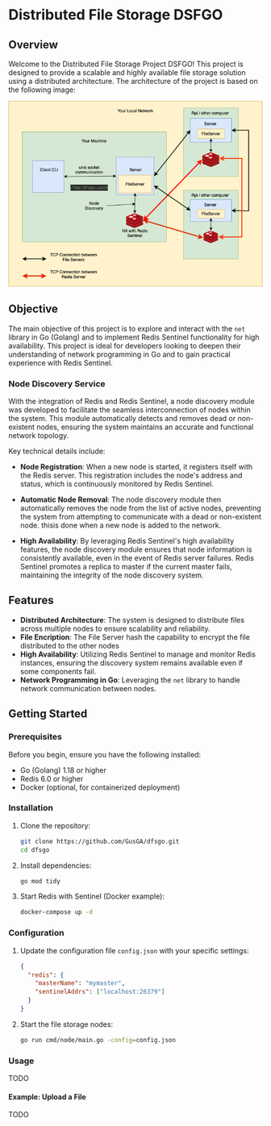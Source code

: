 # Distributed File Storage DSFGO

## Overview

Welcome to the Distributed File Storage Project DSFGO! This project is designed to provide a scalable and highly available file storage solution using a distributed architecture. The architecture of the project is based on the following image:

![Architecture Diagram](dfsgo_diagram.png)

## Objective

The main objective of this project is to explore and interact with the `net` library in Go (Golang) and to implement Redis Sentinel functionality for high availability. This project is ideal for developers looking to deepen their understanding of network programming in Go and to gain practical experience with Redis Sentinel.

### Node Discovery Service

With the integration of Redis and Redis Sentinel, a node discovery module was developed to facilitate the seamless interconnection of nodes within the system. This module automatically detects and removes dead or non-existent nodes, ensuring the system maintains an accurate and functional network topology.

Key technical details include:

- **Node Registration**: When a new node is started, it registers itself with the Redis server. This registration includes the node's address and status, which is continuously monitored by Redis Sentinel.

- **Automatic Node Removal**: The node discovery module then automatically removes the node from the list of active nodes, preventing the system from attempting to communicate with a dead or non-existent node. thisis done when a new node is added to the network.

- **High Availability**: By leveraging Redis Sentinel's high availability features, the node discovery module ensures that node information is consistently available, even in the event of Redis server failures. Redis Sentinel promotes a replica to master if the current master fails, maintaining the integrity of the node discovery system.

## Features

- **Distributed Architecture**: The system is designed to distribute files across multiple nodes to ensure scalability and reliability.
- **File Encription**: The File Server hash the capability to encrypt the file distributed to the other nodes
- **High Availability**: Utilizing Redis Sentinel to manage and monitor Redis instances, ensuring the discovery system remains available even if some components fail.
- **Network Programming in Go**: Leveraging the `net` library to handle network communication between nodes.

## Getting Started

### Prerequisites

Before you begin, ensure you have the following installed:

- Go (Golang) 1.18 or higher
- Redis 6.0 or higher
- Docker (optional, for containerized deployment)

### Installation

1. Clone the repository:

   ```sh
   git clone https://github.com/GusGA/dfsgo.git
   cd dfsgo
   ```

2. Install dependencies:

   ```sh
   go mod tidy
   ```

3. Start Redis with Sentinel (Docker example):

   ```sh
   docker-compose up -d
   ```

### Configuration

1. Update the configuration file `config.json` with your specific settings:

   ```json
   {
     "redis": {
       "masterName": "mymaster",
       "sentinelAddrs": ["localhost:26379"]
     }
   }
   ```

2. Start the file storage nodes:

   ```sh
   go run cmd/node/main.go -config=config.json
   ```

### Usage

TODO

#### Example: Upload a File

TODO

```sh

```
